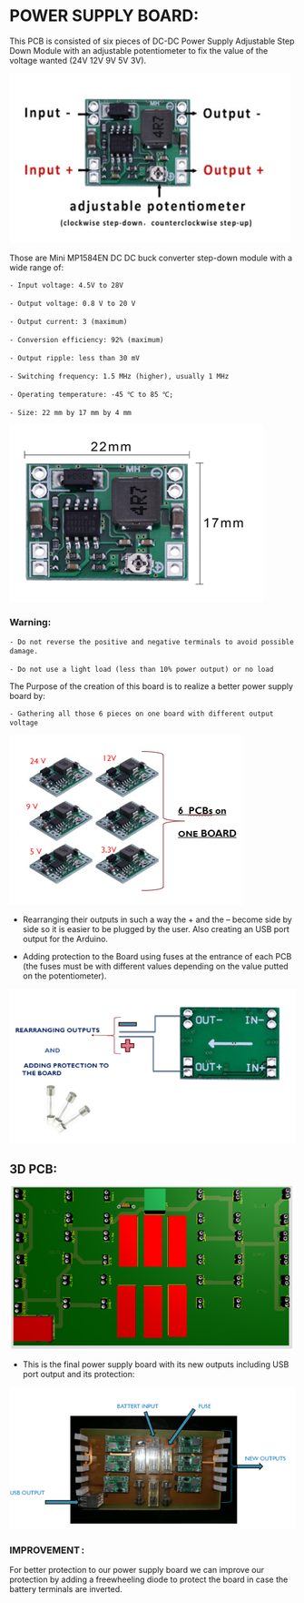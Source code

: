 # POWER SUPPLY BOARD: 

This PCB is consisted of six pieces of   DC-DC Power Supply Adjustable Step Down Module with an adjustable potentiometer to fix the value of the voltage wanted (24V 12V 9V 5V 3V). 

 ![Image ](img/3.png)


Those are Mini MP1584EN DC DC buck converter step-down module with a wide range of: 

    - Input voltage: 4.5V to 28V 

    - Output voltage: 0.8 V to 20 V 

    - Output current: 3 (maximum) 

    - Conversion efficiency: 92% (maximum) 

    - Output ripple: less than 30 mV 

    - Switching frequency: 1.5 MHz (higher), usually 1 MHz 

    - Operating temperature: -45 ℃ to 85 ℃;  

    - Size: 22 mm by 17 mm by 4 mm 

 ![Image ](img/4.png)

 ### Warning:  

    - Do not reverse the positive and negative terminals to avoid possible damage. 

    - Do not use a light load (less than 10% power output) or no load 

The Purpose of the creation of this board is to realize a better power supply board by: 

    - Gathering all those 6 pieces on one board with different output voltage 

 
![Image ](img/5.png)
 

- Rearranging their outputs in such a way the + and the – become side by side so it is easier to be plugged by the user.
 Also creating an USB port output for the Arduino. 

- Adding protection to the Board using fuses at the entrance of each PCB 
(the fuses must be with different values depending on the value putted on the potentiometer). 

![Image ](img/6.png)
  

 


## 3D PCB: 

 ![Image ](img/7.png)

- This is the final power supply board with its new outputs including USB port output and its protection: 

 ![Image ](img/8.png)


### IMPROVEMENT : 

For better protection to our power supply board we can improve our protection by adding a
freewheeling diode to protect the board in case  the battery terminals are inverted. 

